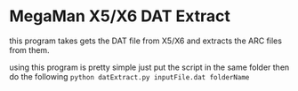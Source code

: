 # MegaMan X5/X6 DAT Extract
this program takes gets the DAT file from X5/X6 and extracts the ARC files from them.

using this program is pretty simple just put the script in the same folder then do the following
`
python datExtract.py inputFile.dat folderName
`